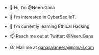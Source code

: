 - 👋 Hi, I’m @NeeruGana
- 👀 I’m interested in CyberSec,IoT.
- 🌱 I’m currently learning Ethical Hacking

- 📫 Reach me out at Twitter: @NeeruGana
- Or Mail me at ganasalaneeraj@gmail.com

<!---
NeeruGana/NeeruGana is a ✨ special ✨ repository because its `README.md` (this file) appears on your GitHub profile.
You can click the Preview link to take a look at your changes.
--->
